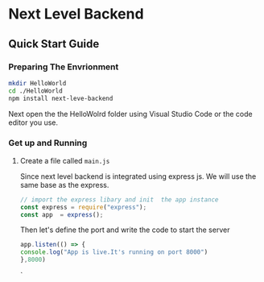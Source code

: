 # Next Level Backend

## Quick Start Guide

### Preparing The Envrionment

```bash
mkdir HelloWorld
cd ./HelloWorld
npm install next-leve-backend
```

Next open the the HelloWolrd folder using Visual Studio Code or the code editor you use.

### Get up and Running

1. Create a file called  ` main.js `

	Since next level backend is integrated using express js. We will use the same base as the express.
	
    ```javascript
    // import the express libary and init  the app instance 
    const express = require("express");
    const app  = express();
    ```
	 Then let's define the port and write the code to start the server
	 
	 ```javascript 
    app.listen(() => {
    console.log("App is live.It's running on port 8000")
    },8000)
	 ```
	 `
